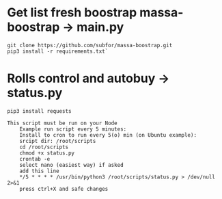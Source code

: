 # Get list fresh boostrap massa-boostrap  -> main.py
```
git clone https://github.com/subfor/massa-boostrap.git
pip3 install -r requirements.txt`
```


# Rolls control and autobuy  -> status.py
```
pip3 install requests

This script must be run on your Node
    Example run script every 5 minutes:
    Install to cron to run every 5(o) min (on Ubuntu example):
    srcipt dir: /root/scripts
    cd /root/scripts
    chmod +x status.py
    crontab -e
    select nano (easiest way) if asked
    add this line
    */5 * * * * /usr/bin/python3 /root/scripts/status.py > /dev/null 2>&1
    press ctrl+X and safe changes
```
